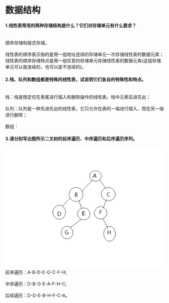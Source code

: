 # 数据结构 
#### 1.线性表常用的两种存储结构是什么？它们对存储单元有什么要求？
<br/>顺序存储和链式存储。</br>
<br/>线性表的顺序表示指的是用一组地址连续的存储单元一次存储线性表的数据元素；线性表的顺序存储特点是用一组任意的存储单元存储线性表的数据元素(这组存储单元可以是连续的，也可以是不连续的)。</br>

#### 2.栈、队列和数组都是特殊的线性表，试说明它们各自的特殊性和特点。
<br/>栈：栈是限定仅在表尾进行插入和删除操作的线性表。栈中元素后进先出；</br>
<br/>队列：队列是一种先进先出的线性表，它只允许在表的一端进行插入、而在另一端进行删除；</br>
<br/>数组：</br>
#### 3.请分别写出图所示二叉树的前序遍历、中序遍历和后序遍历序列。
![avatar](ds_3.png)
<br/>前序遍历：A-B-D-E-G-C-F-H;</br>
<br/>中序遍历：D-B-G-E-A-F-H-C;</br>
<br/>后续遍历：D-G-E-B-H-F-C-A。<br/>